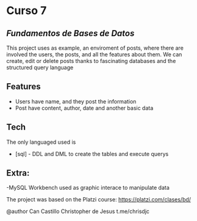 # Curso 7 
## _Fundamentos de Bases de Datos_

This project uses as example, an enviroment of posts, where there are involved the users, the posts, and all the features about them. We can create, edit or delete posts thanks to fascinating databases and the structured query language

## Features
- Users have name, and they post the information
- Post have content, author, date and another basic data

## Tech

The only languaged used is

- [sql] - DDL and DML to create the tables and execute querys

## Extra:
-MySQL Workbench used as graphic interace to manipulate data

The project was based on the Platzi course:
https://platzi.com/clases/bd/

@author
Can Castillo Christopher de Jesus
t.me/chrisdjc
